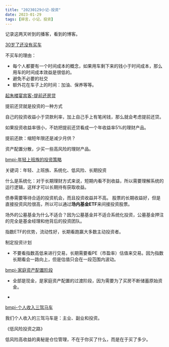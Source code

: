 ```yaml
---
title: "20230129小记-投资"
date: 2023-01-29
tags: [碎言，小记，投资]
---
```


记录这两天听到的播客，看到的博客。

[30岁了还没有买车](https://www.bilibili.com/video/BV1CY4y1R7Ad)

不买车的理由：

- 每个人都要有一个时间成本的概念，如果用车剩下来的钱小于时间成本，那么用车的时间成本效益是很低的。
- 避免不必要的社交 
- 额外花在车子上的时间：加油、保养等等。

[起朱楼宴宾客-提前还房贷](https://www.xiaoyuzhoufm.com/episode/631c10528212a6185470e3e3)

提前还贷就是投资的一种方式

自己的投资收益小于贷款利率，加上自己手上有笔闲钱，那么就会考虑提前还贷。

如果投资收益率很小，不妨把提前还贷看成一个年收益率5%的理财产品。

提前还款：缩短年限还是减少月供？

资产配置分散，少买一些高风险的理财产品。

[bmpi-年轻上班族的投资策略](https://www.bmpi.dev/money/investment-path-for-young/)

关键词：年轻、上班族、系统化、低风险、长期投资

什么是系统化：对于长期理财方式来说，短期内看不到收益，所以需要理解系统的运行逻辑，这样才可以长期持有获取收益。

债券需要等待合适的投资机会，而且投资收益并不高。
股票的长期收益好，但是直接投资风险很高，所以可以通过**场内基金ETF**来间接投资股票。

场外的公墓基金为什么不适合？因为公墓基金并不适合系统化投资，公墓基金押注的完全是基金经理和他背后的投资团队。

指数ETF的优势，流动性好，长期看跑赢大多数主动投资者。

制定投资计划
- 不要看指数高低来进行交易，长期需要看PE（市盈率）估值来交易。因为指数长期看会一路向上，但是估值只会在一段范围内波动。


[bmpi-家庭资产配置阶段](https://www.bmpi.dev/money/passive-income-protfolio/202104/)

- 全部是现金，是家庭资产配置的过渡阶段，因为需要为了买房不断储蓄原始资金。

- 

[bmpi-个人收入三驾马车](https://www.bmpi.dev/money/passive-income-protfolio/202006/)

我们个人收入的三驾马车是：主业、副业和投资。


《低风险投资之路》

低风险高收益的奥秘是仓位管理，不在于你买了什么，而是在于买了多少。

